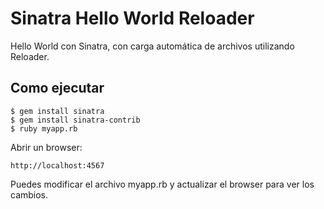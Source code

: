 # Sinatra Hello World Reloader
Hello World con Sinatra, con carga automática de archivos utilizando Reloader.

## Como ejecutar

	$ gem install sinatra
	$ gem install sinatra-contrib
	$ ruby myapp.rb

Abrir un browser:
	
	http://localhost:4567

Puedes modificar el archivo myapp.rb y actualizar el browser para ver los cambios.